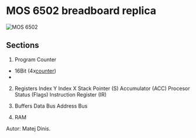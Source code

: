 # MOS 6502 breadboard replica

![MOS 6502]( https://upload.wikimedia.org/wikipedia/commons/4/49/MOS_6502AD_4585_top.jpg "MOS6502")

## Sections
1. Program Counter
-	16Bit (4x[counter])
-	

2. Registers
Index Y
Index X
Stack Pointer (S)
Accumulator (ACC)
Procesor Status (Flags)
Instruction Register (IR)

3. Buffers
Data Bus
Address Bus

4. RAM


Autor: Matej Dinis.

[counter]: https://www.tme.eu/en/details/74ls93/counters-dividers/texas-instruments/sn74ls93n/
[register]: https://www.tme.eu/sk/details/74ls374/prepinace/texas-instruments/sn74ls374n/
